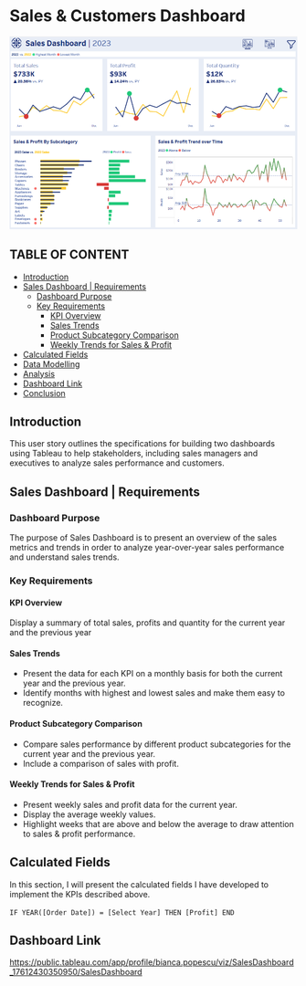 # Sales & Customers Dashboard

[![Dashboard Preview](https://github.com/BiancaPopescu2001/Tableau/blob/c99714fd1e4cfe094fd5417e5e274135179837de/dashboard%20preview.png)](https://public.tableau.com/app/profile/bianca.popescu/viz/SalesDashboard_17612430350950/SalesDashboard)


## TABLE OF CONTENT
- [Introduction](#introduction)
- [Sales Dashboard | Requirements](#sales-dashboard--requirements)
  - [Dashboard Purpose](#dashboard-purpose)
  - [Key Requirements](#key-requirements)
    - [KPI Overview](#kpi-overview)
    - [Sales Trends](#sales-trends)
    - [Product Subcategory Comparison](#product-subcategory-comparison)
    - [Weekly Trends for Sales & Profit](#weekly-trends-for-sales--profit)
- [Calculated Fields](#calculatedfields)
- [Data Modelling](#datamodelling)
- [Analysis](#analysis)
- [Dashboard Link](#dashboardlink)
- [Conclusion](#conclusion)
  


## Introduction
This user story outlines the specifications for building two dashboards using Tableau to help stakeholders, including sales managers and executives to analyze sales performance and customers.

## Sales Dashboard | Requirements

### Dashboard Purpose
The purpose of Sales Dashboard is to present an overview of the sales metrics and trends in order to analyze year-over-year sales performance and understand sales trends.

### Key Requirements

#### KPI Overview
Display a summary of total sales, profits and quantity for the current year and the previous year

#### Sales Trends
-	Present the data for each KPI on a monthly basis for both the current year and the previous year.
-	Identify months with highest and lowest sales and make them easy to recognize.

#### Product Subcategory Comparison
-	Compare sales performance by different product subcategories for the current year and the previous year.
-	Include a comparison of sales with profit.

#### Weekly Trends for Sales & Profit
-	Present weekly sales and profit data for the current year.
-	Display the average weekly values.
-	Highlight weeks that are above and below the average to draw attention to sales & profit performance.

## Calculated Fields
In this section, I will present the calculated fields I have developed to implement the KPIs described above.

`IF YEAR([Order Date]) = [Select Year] THEN [Profit] END`

## Dashboard Link

https://public.tableau.com/app/profile/bianca.popescu/viz/SalesDashboard_17612430350950/SalesDashboard
